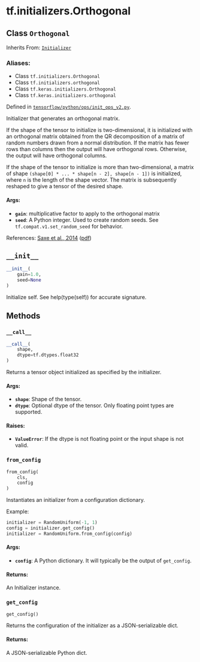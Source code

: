 <div itemscope itemtype="http://developers.google.com/ReferenceObject">
<meta itemprop="name" content="tf.initializers.Orthogonal" />
<meta itemprop="path" content="Stable" />
<meta itemprop="property" content="__call__"/>
<meta itemprop="property" content="__init__"/>
<meta itemprop="property" content="from_config"/>
<meta itemprop="property" content="get_config"/>
</div>

# tf.initializers.Orthogonal

## Class `Orthogonal`

Inherits From: [`Initializer`](../../tf/initializers/Initializer.md)

### Aliases:

* Class `tf.initializers.Orthogonal`
* Class `tf.initializers.orthogonal`
* Class `tf.keras.initializers.Orthogonal`
* Class `tf.keras.initializers.orthogonal`



Defined in [`tensorflow/python/ops/init_ops_v2.py`](/code/stable/tensorflow/python/ops/init_ops_v2.py).

Initializer that generates an orthogonal matrix.

If the shape of the tensor to initialize is two-dimensional, it is initialized
with an orthogonal matrix obtained from the QR decomposition of a matrix of
random numbers drawn from a normal distribution.
If the matrix has fewer rows than columns then the output will have orthogonal
rows. Otherwise, the output will have orthogonal columns.

If the shape of the tensor to initialize is more than two-dimensional,
a matrix of shape `(shape[0] * ... * shape[n - 2], shape[n - 1])`
is initialized, where `n` is the length of the shape vector.
The matrix is subsequently reshaped to give a tensor of the desired shape.

#### Args:

* <b>`gain`</b>: multiplicative factor to apply to the orthogonal matrix
* <b>`seed`</b>: A Python integer. Used to create random seeds. See
    `tf.compat.v1.set_random_seed`
  for behavior.

References:
    [Saxe et al., 2014](https://openreview.net/forum?id=_wzZwKpTDF_9C)
    ([pdf](https://arxiv.org/pdf/1312.6120.pdf))

<h2 id="__init__"><code>__init__</code></h2>

``` python
__init__(
    gain=1.0,
    seed=None
)
```

Initialize self.  See help(type(self)) for accurate signature.



## Methods

<h3 id="__call__"><code>__call__</code></h3>

``` python
__call__(
    shape,
    dtype=tf.dtypes.float32
)
```

Returns a tensor object initialized as specified by the initializer.

#### Args:

* <b>`shape`</b>: Shape of the tensor.
* <b>`dtype`</b>: Optional dtype of the tensor. Only floating point types are
    supported.


#### Raises:

* <b>`ValueError`</b>: If the dtype is not floating point or the input shape is not
   valid.

<h3 id="from_config"><code>from_config</code></h3>

``` python
from_config(
    cls,
    config
)
```

Instantiates an initializer from a configuration dictionary.

Example:

```python
initializer = RandomUniform(-1, 1)
config = initializer.get_config()
initializer = RandomUniform.from_config(config)
```

#### Args:

* <b>`config`</b>: A Python dictionary.
    It will typically be the output of `get_config`.


#### Returns:

An Initializer instance.

<h3 id="get_config"><code>get_config</code></h3>

``` python
get_config()
```

Returns the configuration of the initializer as a JSON-serializable dict.

#### Returns:

A JSON-serializable Python dict.



